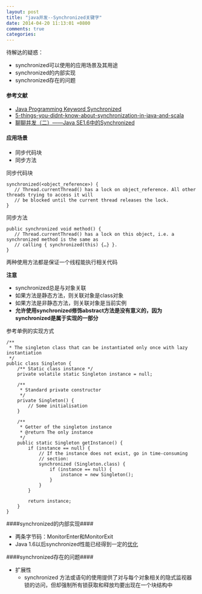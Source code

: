 ```yaml
---
layout: post
title: "java并发--Synchronized关键字"
date: 2014-04-20 11:13:01 +0800
comments: true
categories: 
---
```


<!--more-->

待解达的疑惑：

* synchronized可以使用的应用场景及其用途
* synchronized的内部实现
* synchronized存在的问题

#### 参考文献 ####

* [Java Programming Keyword Synchronized](http://en.wikibooks.org/wiki/Java_Programming/Keywords/synchronized)
* [5-things-you-didnt-know-about-synchronization-in-java-and-scala](http://www.takipiblog.com/2013/08/15/5-things-you-didnt-know-about-synchronization-in-java-and-scala/)
* [聊聊并发（二）——Java SE1.6中的Synchronized](http://www.infoq.com/cn/articles/java-se-16-synchronized)


#### 应用场景 ####
* 同步代码块
* 同步方法

同步代码块

```
synchronized(<object_reference>) {
   // Thread.currentThread() has a lock on object_reference. All other threads trying to access it will
   // be blocked until the current thread releases the lock.
}
```

同步方法

```
public synchronized void method() {
   // Thread.currentThread() has a lock on this object, i.e. a synchronized method is the same as
   // calling { synchronized(this) {…} }.
}
```

两种使用方法都是保证一个线程能执行相关代码

<strong>注意</strong>

* synchronized总是与对象关联
* 如果方法是静态方法，则关联对象是class对象
* 如果方法是非静态方法，则关联对象是当前实例
* <strong>允许使用synchronized修饰abstract方法是没有意义的，因为synchronized是属于实现的一部分</strong>

参考单例的实现方式

```
/**
 * The singleton class that can be instantiated only once with lazy instantiation
 */
public class Singleton {
    /** Static class instance */
    private volatile static Singleton instance = null;
 
    /**
     * Standard private constructor
     */
    private Singleton() {
        // Some initialisation
    }
 
    /**
     * Getter of the singleton instance
     * @return The only instance
     */
    public static Singleton getInstance() {
        if (instance == null) {
            // If the instance does not exist, go in time-consuming
            // section:
            synchronized (Singleton.class) {
                if (instance == null) {
                    instance = new Singleton();
                }
            }
        }
 
        return instance;
    }
}
```

####synchronized的内部实现####
* 两条字节码：MonitorEnter和MonitorExit
* Java 1.6以后synchronized性能已经得到一定的[优化](http://www.infoq.com/cn/articles/java-se-16-synchronized)

####synchronized存在的问题####
* 扩展性
	* synchronized 方法或语句的使用提供了对与每个对象相关的隐式监视器锁的访问，但却强制所有锁获取和释放均要出现在一个块结构中












